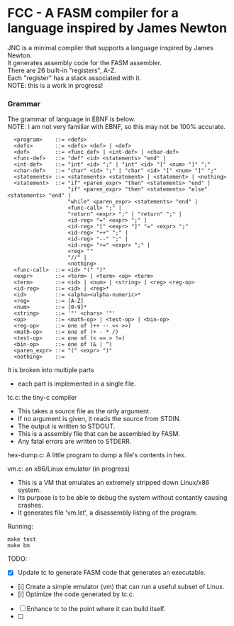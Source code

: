 # FCC - A FASM compiler for a language inspired by James Newton 

JNC is a minimal compiler that supports a language inspired by James Newton.<br/>
It generates assembly code for the FASM assembler.<br/>
There are 26 built-in "registers", A-Z.<br/>
Each "register" has a stack associated with it.<br/>
NOTE: this is a work in progress!<br/>

### Grammar
The grammar of language in EBNF is below.<br/>
NOTE: I am not very familiar with EBNF, so this may not be 100% accurate.
```
  <program>    ::= <defs>
  <defs>       ::= <defs> <def> | <def>
  <def>        ::= <func_def> | <int-def> | <char-def>
  <func-def>   ::= "def" <id> <statements> "end" |
  <int-def>    ::= "int" <id> ";" | "int" <id> "[" <num> "]" ";"
  <char-def>   ::= "char" <id> ";" | "char" <id> "[" <num> "]" ";"
  <statements> ::= <statements> <statement> | <statement> | <nothing>
  <statement>  ::= "if" <paren_expr> "then" <statements> "end" |
                   "if" <paren_expr> "then" <statements> "else" <statements> "end" |
                   "while" <paren_expr> <statements> "end" |
                   <func-call> ";" |
                   "return" <expr> ";" | "return" ";" |
                   <id-reg> "=" <expr> ";" |
                   <id-reg> "[" <expr> "]" "=" <expr> ";"
                   <id-reg> "++" ";" |
                   <id-reg> "--" ";" |
                   <id-reg> "+=" <expr> ";" |
                   <reg> ""
                   "//" |
                   <nothing>
  <func-call>  ::= <id> "(" ")"
  <expr>       ::= <term> | <term> <op> <term>
  <term>       ::= <id> | <num> | <string> | <reg> <reg-op>
  <id-reg>     ::= <id> | <reg>*
  <id>         ::= <alpha><alpha-numeric>*
  <reg>        ::= [A-Z]
  <num>        ::= [0-9]*
  <string>     ::= '"' <chars> '"'
  <op>         ::= <math-op> | <test-op> | <bin-op>
  <reg-op>     ::= one of (++ -- << >>)
  <math-op>    ::= one of (+ - * /)
  <test-op>    ::= one of (< == > !=)
  <bin-op>     ::= one of (& | ^)
  <paren_expr> ::= "(" <expr> ")"
  <nothing>    ::= 
 ```

It is broken into multiple parts
- each part is implemented in a single file.

tc.c: the tiny-c compiler
- This takes a source file as the only argument.
- If no argument is given, it reads the source from STDIN.
- The output is written to STDOUT.
- This is a assembly file that can be assembled by FASM.
- Any fatal errors are written to STDERR.

hex-dump.c: A little program to dump a file's contents in hex.

vm.c: an x86/Linux emulator (in progress)
- This is a VM that emulates an extremely stripped down Linux/x86 system.
- Its purpose is to be able to debug the system without contantly causing crashes.
- It generates file 'vm.lst', a disassembly listing of the program.

Running:
```
make test 
make bm
```

TODO:
- [x] Update tc to generate FASM code that generates an executable.
- [i] Create a simple emulator (vm) that can run a useful subset of Linux.
- [i] Optimize the code generated by tc.c.
- [ ] Enhance tc to the point where it can build itself.
- [ ] 
